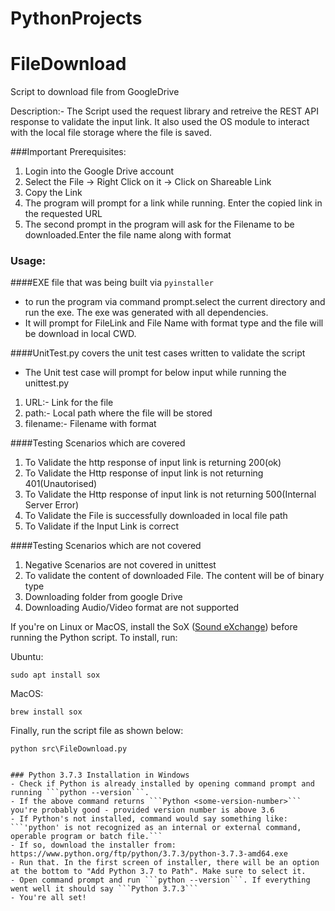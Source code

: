 # PythonProjects

# FileDownload
Script to download file from GoogleDrive

Description:- The Script used the request library and retreive the REST API response to validate the input link. It also used the OS module to interact with the local file storage where the file is saved.

###Important
Prerequisites:
1. Login into the Google Drive account
2. Select the File -> Right Click on it -> Click on Shareable Link
3. Copy the Link
4. The program will prompt for a link while running. Enter the copied link in the requested URL
5. The second prompt in the program will ask for the Filename to be downloaded.Enter the file name along with format

### Usage:

####EXE file that was being built via ```pyinstaller```

- to run the program via command prompt.select the current directory and run the exe. The exe was generated with all dependencies.
- It will prompt for FileLink and File Name with format type and the file will be download in local CWD.

####UnitTest.py covers the unit test cases written to validate the script
 - The Unit test case will prompt for below input while running the unittest.py
 1. URL:- Link for the file
 2. path:- Local path where the file will be stored
 3. filename:- Filename with format
 
 
 
 ####Testing Scenarios which are covered
 
  1. To Validate the http response of input link is returning 200(ok)
  2. To Validate the Http response of input link is not returning 401(Unautorised)
  3. To Validate the Http response of input link is not returning 500(Internal Server Error)
  4. To Validate the File is successfully downloaded in local file path
  5. To Validate if the Input Link is correct
  
  
  ####Testing Scenarios which are not covered
 
 1. Negative Scenarios  are not covered in unittest 
 2. To validate the content of downloaded File. The content will be of binary type
 3. Downloading folder from google Drive
 4. Downloading Audio/Video format are not supported
 

If you're on Linux or MacOS, install the SoX ([Sound eXchange](http://sox.sourceforge.net/ "Sound eXchange")) before running the Python script. To install, run:

Ubuntu:
```
sudo apt install sox
```
MacOS:
```
brew install sox
```

Finally, run the script file as shown below:
```
python src\FileDownload.py
```

```

### Python 3.7.3 Installation in Windows
- Check if Python is already installed by opening command prompt and running ```python --version```.
- If the above command returns ```Python <some-version-number>``` you're probably good - provided version number is above 3.6
- If Python's not installed, command would say something like: ```'python' is not recognized as an internal or external command, operable program or batch file.```
- If so, download the installer from: https://www.python.org/ftp/python/3.7.3/python-3.7.3-amd64.exe
- Run that. In the first screen of installer, there will be an option at the bottom to "Add Python 3.7 to Path". Make sure to select it.
- Open command prompt and run ```python --version```. If everything went well it should say ```Python 3.7.3```
- You're all set! 

